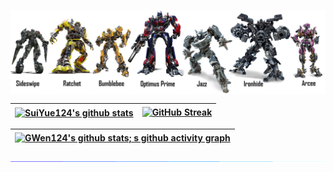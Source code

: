 <!-- Config files for my GitHub profile. -->

<!--
<p>
  <h1 align="center">
    <b>Hi 👋, I'm <a href="https://github.com/GWen124">GWen</a> </b>
  </h1>
</p>
-->



<a href="https://github.com/GWen124"><img alt="🦑" align="center" src="https://raw.githubusercontent.com/GWen124/Script/5ee99b04536cc37004372b03a409d941f7a9d33a/Image/img/Transformers-Autobots-PNG-Picture.png"></a> 


| <a href="https://github.com/GWen124"><img align="center" src="https://github-readme-stats.vercel.app/api?username=SuiYue124&show_icons=true&include_all_commits=true&theme=graywhite&hide_border=true" alt="SuiYue124's github stats" /></a> | [![GitHub Streak](https://github-readme-streak-stats.herokuapp.com?user=SuiYue124&hide_border=true&date_format=%5BY.%5Dn.j)](https://github.com/GWen124) |
| ------------- |  ------------- | 



| <a href="https://github.com/GWen124"><img alt="GWen124's github stats; s github activity graph" align="center" src="https://activity-graph.herokuapp.com/graph?username=SuiYue124&amp;bg_color=fefefe&amp;color=000000&amp;line=4bc0c8&amp;point=feac5e&amp;area=true&amp;hide_border=false"/></a> | 
| ------------------------------ | 

<a href="https://github.com/GWen124"><img alt="🦑"  src="https://github.com/GWen124/Script/blob/master/Image/img/115834477.gif"></a>



<!--

<a href="https://github.com/GWen124"><img align="center" src="https://github-readme-stats.vercel.app/api/top-langs/?username=GWen124&layout=compact&theme=graywhite&hide_border=true" /></a>

-->
